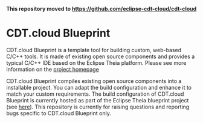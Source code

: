 **This repository moved to https://github.com/eclipse-cdt-cloud/cdt-cloud**

# CDT.cloud Blueprint
CDT.cloud Blueprint is a template tool for building custom, web-based C/C++ tools. It is made of existing open source components and provides a typical C/C++ IDE based on the Eclipse Theia platform. Please see more information on the [project homepage](https://cdt-cloud.io)

CDT.cloud Blueprint compiles existing open source components into a installable project. You can adapt the build configuration and enhance it to match your custom requirements. The build configuration of CDT.cloud Blueprint is currently hosted as part of the Eclipse Theia blueprint project (see [here]()).
This repository is currently for raising questions and reporting bugs specific to CDT.cloud Blueprint only.
